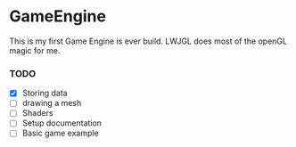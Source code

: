 # GameEngine

This is my first Game Engine is ever build. LWJGL does most of the openGL magic for me.

### TODO
- [X] Storing data
- [ ] drawing a mesh
- [ ] Shaders
- [ ] Setup documentation
- [ ] Basic game example
